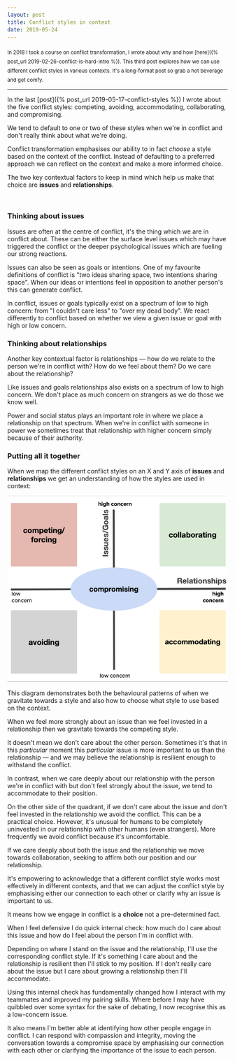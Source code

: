 ```yaml
---
layout: post
title: Conflict styles in context
date: 2019-05-24
---
```


<sub>In 2018 I took a course on conflict transformation, I wrote about why and how [here]({% post_url 2019-02-26-conflict-is-hard-intro %}). This third post explores how we can use different conflict styles in various contexts. It's a long-format post so grab a hot beverage and get comfy.</sub>

----------------------------------------------------------------

In the last [post]({% post_url 2019-05-17-conflict-styles %}) I wrote about the five conflict styles: competing, avoiding, accommodating, collaborating, and compromising.

We tend to default to one or two of these styles when we're in conflict and don't really think about what we're doing. 

Conflict transformation emphasises our ability to in fact *choose* a style based on the context of the conflict. Instead of defaulting to a preferred approach we can reflect on the context and make a more informed choice.

The two key contextual factors to keep in mind which help us make that choice are **issues** and **relationships**. 

<br>

### Thinking about issues

Issues are often at the centre of conflict, it's the thing which we are in conflict about. These can be either the surface level issues which may have triggered the conflict or the deeper psychological issues which are fueling our strong reactions. 

Issues can also be seen as goals or intentions. One of my favourite definitions of conflict is "two ideas sharing space, two intentions sharing space". When our ideas or intentions feel in opposition to another person's this can generate conflict.

In conflict, issues or goals typically exist on a spectrum of low to high concern: from "I couldn't care less" to "over my dead body". We react differently to conflict based on whether we view a given issue or goal with high or low concern.

### Thinking about relationships

Another key contextual factor is relationships –– how do we relate to the person we're in conflict with? How do we feel about them? Do we care about the relationship?

Like issues and goals relationships also exists on a spectrum of low to high concern. We don't place as much concern on strangers as we do those we know well. 

Power and social status plays an important role in where we place a relationship on that spectrum. When we're in conflict with someone in power we sometimes treat that relationship with higher concern simply because of their authority.

### Putting all it together

When we map the different conflict styles on an X and Y axis of **issues** and **relationships** we get an understanding of how the styles are used in context:

![Conflict Styles](/public/images/styles_in_context.png)

This diagram demonstrates both the behavioural patterns of when we gravitate towards a style and also how to choose what style to use based on the context.

When we feel more strongly about an issue than we feel invested in a relationship then we gravitate towards the competing style. 

It doesn't mean we don't care about the other person. Sometimes it's that in this _particular_ moment this _particular_ issue is more important to us than the relationship –– and we may believe the relationship is resilient enough to withstand the conflict.

In contrast, when we care deeply about our relationship with the person we're in conflict with but don't feel strongly about the issue, we tend to accommodate to their position.

On the other side of the quadrant, if we don't care about the issue and don't feel invested in the relationship we avoid the conflict. This can be a practical choice. However, it's unusual for humans to be completely uninvested in our relationship with other humans (even strangers). More frequently we avoid conflict because it's uncomfortable.

If we care deeply about both the issue and the relationship we move towards collaboration, seeking to affirm both our position and our relationship. 

It's empowering to acknowledge that a different conflict style works most effectively in different contexts, and that we can adjust the conflict style by emphasising either our connection to each other or clarify why an issue is important to us.

It means how we engage in conflict is a **choice** not a pre-determined fact.

When I feel defensive I do quick internal check: how much do I care about this issue and how do I feel about the person I'm in conflict with. 

Depending on where I stand on the issue and the relationship, I'll use the corresponding conflict style. If it's something I care about and the relationship is resilient then I'll stick to my position. If I don't really care about the issue but I care about growing a relationship then I'll accommodate. 

Using this internal check has fundamentally changed how I interact with my teammates and improved my pairing skills. Where before I may have quibbled over some syntax for the sake of debating, I now recognise this as a low-concern issue.

It also means I'm better able at identifying how other people engage in conflict. I can respond with compassion and integrity, moving the conversation towards a compromise space by emphasising our connection with each other or clarifying the importance of the issue to each person.